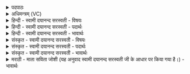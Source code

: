 <details><summary>पदपाठः</summary>

चित्र॒म्। दे॒वाना॑म्। उत्। अ॒गा॒त्। अनी॑कम्। चक्षुः॑। मि॒त्रस्य॑। वरु॑णस्य। अ॒ग्नेः। आ। अ॒प्राः॒। द्यावा॑पृथि॒वीऽइति॒ द्यावा॑पृथि॒वी। अ॒न्तरि॑क्षम्। सूर्य्यः॑। आ॒त्मा। जग॑तः। त॒स्थुषः॑। च॒। स्वाहा॑। ४२।
</details>

<details><summary>अधिमन्त्रम् (VC)</summary>

- सूर्य्यो देवता
- कुत्स ऋषिः
- भुरिग् आर्षी त्रिष्टुप्
- धैवतः
</details>

<details><summary>हिन्दी - स्वामी दयानन्द सरस्वती - विषयः</summary>

फिर भी वैसे ही ईश्वर के गुणों का उपदेश अगले मन्त्र में किया है ॥
</details>

<details><summary>हिन्दी - स्वामी दयानन्द सरस्वती - पदार्थः</summary>

पदार्थान्वयभाषाः -  हे मनुष्यो ! तुम को अति उचित है कि जो (सूर्य्यः) सविता (स्वाहा) सत्य क्रिया से (देवानाम्) नेत्र आदि के समान विद्वानों (मित्रस्य) मित्र वा प्राण (वरुणस्य) श्रेष्ठ पुरुष वा उदान और (अग्नेः) अग्नि के (चित्रम्) अद्भुत (अनीकम्) बलवत्तर सेना के तुल्य प्रसिद्ध (चक्षुः) प्रभाव के दिखलानेवाले गुणों को (उत्) (अगात्) अच्छे प्रकार प्राप्त होता और (जगतः) जङ्गम प्राणी और (तस्थुषः) स्थावर संसारी पदार्थों का (आत्मा) आत्मा के तुल्य होकर (द्यावापृथिवी) आकाश तथा भूमि और (अन्तरिक्षम्) अन्तरिक्ष को (आ) सब प्रकार से (अप्राः) व्याप्त होने के समान परमात्मा है, उसी की उपासना निरन्तर किया करो ॥४२॥
</details>

<details><summary>हिन्दी - स्वामी दयानन्द सरस्वती - भावार्थः</summary>

भावार्थभाषाः -  जिस कारण परमेश्वर आकाश के समान सब जगह व्याप्त, सूर्य्य के तुल्य स्वयं प्रकाशमान और सूत्रात्मा वायु के सदृश सब का अन्तर्यामी है, इससे सब जीवों के लिये सत्य और असत्य को बोध करानेवाला है। जिस किसी पुरुष को परमेश्वर को जानने की इच्छा हो, वह योगाभ्यास करके अपने आत्मा में उसे देख सकता है, अन्यत्र नहीं ॥४२॥
</details>

<details><summary>संस्कृत - स्वामी दयानन्द सरस्वती - विषयः</summary>

पुनरित्थमेवेश्वरस्य गुणा उपदिश्यन्ते ॥
</details>

<details><summary>संस्कृत - स्वामी दयानन्द सरस्वती - पदार्थः</summary>

पदार्थान्वयभाषाः -  हे मनुष्या ! युष्माभिः सूर्य्यः स्वाहा देवानां मित्रस्य वरुणस्याग्नेश्चित्रमनीकं चक्षुरुदगात् जगतस्तस्थुषश्चात्मा सन् द्यावापृथिवी अन्तरिक्षमाप्रा इव यो जगदीश्वरोऽस्ति, स एव सततमुपासनीयः ॥४२॥
</details>

<details><summary>संस्कृत - स्वामी दयानन्द सरस्वती - भावार्थः</summary>

भावार्थभाषाः -  यतः परमेश्वरः आकाश इव सर्वत्र व्याप्तः, सवितेव स्वयम्प्रकाशः, प्राण इव सर्वान्तर्य्याम्यस्त्यतः सर्वेभ्यो जीवेभ्यः सत्यासत्यविज्ञापकोऽस्ति। यस्य परमेश्वरस्य ज्ञीप्सा भवेत्, स योगमभ्यस्य स्वात्मन्येव तं द्रष्टुं शक्नोति, नान्यत्रेति ॥४२॥
</details>

<details><summary>मराठी - माता सविता जोशी (यह अनुवाद स्वामी दयानन्द सरस्वती जी के आधार पर किया गया है।) - भावार्थः</summary>

भावार्थभाषाः -  परमेश्वर हा आकाशाप्रमाणे सर्व जागी व्यापक असून, सूर्यासारखा तेजस्वी व सूत्रात्मा वायूसारखा सर्वान्तर्यामी असून, सर्व जीवांना सत्य व असत्याचा बोध करून देणारा आहे. ज्या माणसाला परमेश्वराला जाणण्याची इच्छा असेल तो योगाभ्यास करून आपल्या आत्म्यामध्ये परमेश्वराला पाहू शकतो; अन्यत्र कुठेही त्याला पाहता येणार नाही.
</details>